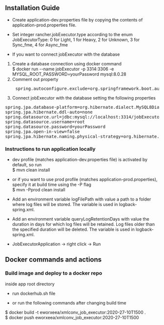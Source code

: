 ## Installation Guide 
- Create application-dev.properties file by copying the contents of application-prod.properties file. 

- Set integer rancher.jobExecutor.type according to the enum JobExecutorType: 0 for Light, 1 for Heavy, 2 for Unknown, 3 for Sync_fme, 4 for Async_fme

- If you want to connect jobExecutor with the database 
1. Create a database connection using docker command <br>
$ docker run --name jobExecutor -p 3314:3306 -e MYSQL_ROOT_PASSWORD=yourPassword mysql:8.0.28
2. Comment out property 
<pre>
    spring.autoconfigure.exclude=org.springframework.boot.autoconfigure.orm.jpa.HibernateJpaAutoConfiguration,org.springframework.boot.autoconfigure.jdbc.DataSourceAutoConfiguration
</pre>
3. Connect jobExecutor with the database setting the following properties
<pre>
spring.jpa.database-platform=org.hibernate.dialect.MySQL8Dialect
spring.jpa.hibernate.ddl-auto=none
spring.datasource.url=jdbc:mysql://localhost:3314/jobExecutor?createDatabaseIfNotExist=true
spring.datasource.username=root
spring.datasource.password=yourPassword
spring.jpa.open-in-view=false
spring.jpa.hibernate.naming.physical-strategy=org.hibernate.boot.model.naming.PhysicalNamingStrategyStandardImpl
</pre>

### Instructions to run application locally
- dev profile (matches application-dev.properties file) is activated by default, so run <br>
$ mvn clean install

- or if you want to use prod profile (matches application-prod.properties), specify it at build time using the -P flag <br>
$ mvn -Pprod clean install

- Add an environment variable logFilePath with value a path to a folder where log files will be stored. The variable is used in logback-spring.xml.

- Add an environment variable queryLogRetentionDays with value the duration in days for which log files will be retained. Log files older than the specified duration will be deleted. The variable is used in logback-spring.xml.

- JobExecutorApplication -> right click -> Run

## Docker commands and actions
### Build image and deploy to a docker repo 
inside app root directory 

- run dockerhub.sh file

- or run the following commands after changing build time

$ docker build -t eworxeea/xmlconv_job_executor:2020-27-10T1500 .  <br>
$ docker push eworxeea/xmlconv_job_executor:2020-27-10T1500   

